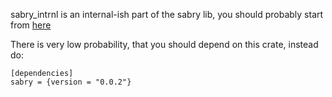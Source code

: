 sabry_intrnl is an internal-ish part of the sabry lib, you should probably start from [here](https://crates.io/crates/sabry)

There is very low probability, that you should depend on this crate, instead do:

```rust,ignore
[dependencies]
sabry = {version = "0.0.2"}
```
